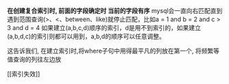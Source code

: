 **在创建复合索引时, 前面的字段确定时 当前的字段有序**
mysql会一直向右匹配直到遇到范围查询(>、<、between、like)就停止匹配，比如a = 1 and b = 2 and c > 3 and d = 4 如果建立(a,b,c,d)顺序的索引，d是用不到索引的，如果建立(a,b,d,c)的索引则都可以用到，a,b,d的顺序可以任意调整。

这告诉我们, 在建立索引时,将where子句中用得最平凡的列放在第一个, 将频繁等值查询的列往左边放


[[索引失效]]